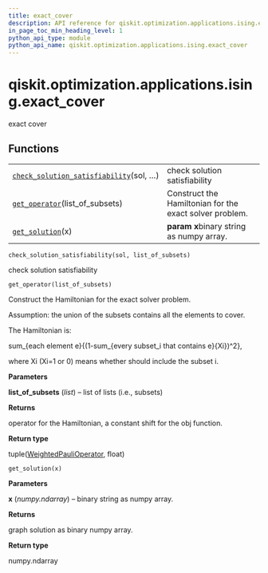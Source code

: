 ```yaml
---
title: exact_cover
description: API reference for qiskit.optimization.applications.ising.exact_cover
in_page_toc_min_heading_level: 1
python_api_type: module
python_api_name: qiskit.optimization.applications.ising.exact_cover
---
```


<span id="module-qiskit.optimization.applications.ising.exact_cover" />

<span id="qiskit-optimization-applications-ising-exact-cover" />

# qiskit.optimization.applications.ising.exact\_cover

exact cover

## Functions

|                                                                                                                                                                                                                 |                                                         |
| --------------------------------------------------------------------------------------------------------------------------------------------------------------------------------------------------------------- | ------------------------------------------------------- |
| [`check_solution_satisfiability`](#qiskit.optimization.applications.ising.exact_cover.check_solution_satisfiability "qiskit.optimization.applications.ising.exact_cover.check_solution_satisfiability")(sol, …) | check solution satisfiability                           |
| [`get_operator`](#qiskit.optimization.applications.ising.exact_cover.get_operator "qiskit.optimization.applications.ising.exact_cover.get_operator")(list\_of\_subsets)                                         | Construct the Hamiltonian for the exact solver problem. |
| [`get_solution`](#qiskit.optimization.applications.ising.exact_cover.get_solution "qiskit.optimization.applications.ising.exact_cover.get_solution")(x)                                                         | **param x**binary string as numpy array.                |



`check_solution_satisfiability(sol, list_of_subsets)`

check solution satisfiability



`get_operator(list_of_subsets)`

Construct the Hamiltonian for the exact solver problem.

<Admonition title="Note" type="note">
  Assumption: the union of the subsets contains all the elements to cover.

  The Hamiltonian is:

  sum\_\{each element e}\{(1-sum\_\{every subset\_i that contains e}\{Xi})^2},

  where Xi (Xi=1 or 0) means whether should include the subset i.
</Admonition>

**Parameters**

**list\_of\_subsets** (*list*) – list of lists (i.e., subsets)

**Returns**

operator for the Hamiltonian, a constant shift for the obj function.

**Return type**

tuple([WeightedPauliOperator](qiskit.aqua.operators.legacy.WeightedPauliOperator#qiskit.aqua.operators.legacy.WeightedPauliOperator "qiskit.aqua.operators.legacy.WeightedPauliOperator"), float)



`get_solution(x)`

**Parameters**

**x** (*numpy.ndarray*) – binary string as numpy array.

**Returns**

graph solution as binary numpy array.

**Return type**

numpy.ndarray

